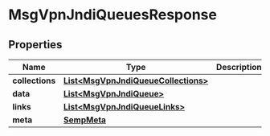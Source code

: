 
# MsgVpnJndiQueuesResponse

## Properties
Name | Type | Description | Notes
------------ | ------------- | ------------- | -------------
**collections** | [**List&lt;MsgVpnJndiQueueCollections&gt;**](MsgVpnJndiQueueCollections.md) |  |  [optional]
**data** | [**List&lt;MsgVpnJndiQueue&gt;**](MsgVpnJndiQueue.md) |  |  [optional]
**links** | [**List&lt;MsgVpnJndiQueueLinks&gt;**](MsgVpnJndiQueueLinks.md) |  |  [optional]
**meta** | [**SempMeta**](SempMeta.md) |  | 



